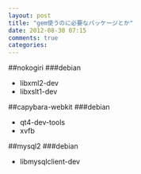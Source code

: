 ```yaml
---
layout: post
title: "gem使うのに必要なパッケージとか"
date: 2012-08-30 07:15
comments: true
categories:
---
```


##nokogiri
###debian
+ libxml2-dev 
+ libxslt1-dev

##capybara-webkit
###debian
+ qt4-dev-tools
+ xvfb

##mysql2
###debian
+ libmysqlclient-dev

